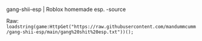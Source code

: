 gang-shii-esp | Roblox homemade esp. -source

Raw: ```loadstring(game:HttpGet("https://raw.githubusercontent.com/mandummcumm/gang-shii-esp/main/gang%20shit%20esp.txt"))();```
